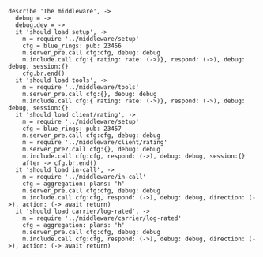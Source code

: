     describe 'The middleware', ->
      debug = ->
      debug.dev = ->
      it 'should load setup', ->
        m = require '../middleware/setup'
        cfg = blue_rings: pub: 23456
        m.server_pre.call cfg:cfg, debug: debug
        m.include.call cfg:{ rating: rate: (->)}, respond: (->), debug: debug, session:{}
        cfg.br.end()
      it 'should load tools', ->
        m = require '../middleware/tools'
        m.server_pre.call cfg:{}, debug: debug
        m.include.call cfg:{ rating: rate: (->)}, respond: (->), debug: debug, session:{}
      it 'should load client/rating', ->
        m = require '../middleware/setup'
        cfg = blue_rings: pub: 23457
        m.server_pre.call cfg:cfg, debug: debug
        m = require '../middleware/client/rating'
        m.server_pre?.call cfg:{}, debug: debug
        m.include.call cfg:cfg, respond: (->), debug: debug, session:{}
        after -> cfg.br.end()
      it 'should load in-call', ->
        m = require '../middleware/in-call'
        cfg = aggregation: plans: 'h'
        m.server_pre.call cfg:cfg, debug: debug
        m.include.call cfg:cfg, respond: (->), debug: debug, direction: (->), action: (-> await return)
      it 'should load carrier/log-rated', ->
        m = require '../middleware/carrier/log-rated'
        cfg = aggregation: plans: 'h'
        m.server_pre.call cfg:cfg, debug: debug
        m.include.call cfg:cfg, respond: (->), debug: debug, direction: (->), action: (-> await return)
